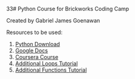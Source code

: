 33# Python Course for Brickworks Coding Camp
 
Created by Gabriel James Goenawan

Resources to be used:
1. [Python Download](https://python.org)
2. [Google Docs](https://docs.google.com/spreadsheets/d/1vl-vRqOgIAupW9VVwq-Ibp0860KHNvxj/edit?usp=sharing&ouid=104629845685592734181&rtpof=true&sd=true)
3. [Coursera Course](https://www.coursera.org/specializations/python-3-programming)
4. [Additional Loops Tutorial](https://www.youtube.com/watch?v=zFvoXxeoosI&ab_channel=edureka%21)
5. [Additional Functions Tutorial](https://www.youtube.com/watch?v=oSPMmeaiQ68&ab_channel=edureka%21)
